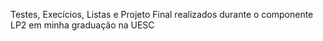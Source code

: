 Testes, Execícios, Listas e Projeto Final realizados durante o componente LP2 em minha graduação na UESC
